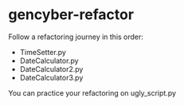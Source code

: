 # gencyber-refactor
Follow a refactoring journey in this order:
* TimeSetter.py
* DateCalculator.py
* DateCalculator2.py
* DateCalculator3.py

You can practice your refactoring on ugly_script.py
